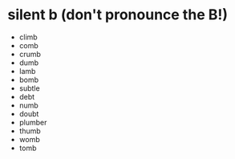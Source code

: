 # silent b (don't pronounce the B!)
- climb
- comb
- crumb
- dumb
- lamb
- bomb
- subtle
- debt
- numb
- doubt
- plumber
- thumb
- womb
- tomb
